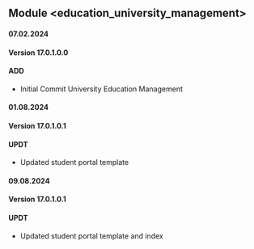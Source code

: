 ## Module <education_university_management>

#### 07.02.2024
#### Version 17.0.1.0.0
#### ADD
- Initial Commit  University Education Management

#### 01.08.2024
#### Version 17.0.1.0.1
#### UPDT
- Updated student portal template

#### 09.08.2024
#### Version 17.0.1.0.1
#### UPDT
- Updated student portal template and index 

